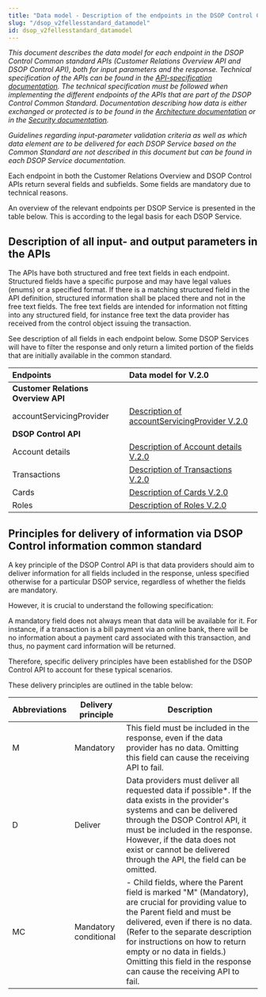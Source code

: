```yaml
---
title: "Data model - Description of the endpoints in the DSOP Control Common Standard APIs"
slug: "/dsop_v2fellesstandard_datamodel"
id: dsop_v2fellesstandard_datamodel
---
```


*This document describes the data model for each endpoint in the DSOP Control Common standard APIs (Customer Relations
Overview API and DSOP Control API), both for input parameters and the response. Technical specification of the APIs can
be found in the [API-specification documentation](/dsop_v2fellesstandard_api_specification).
The technical specification must be followed when implementing the different endpoints of the APIs that are part of the
DSOP Control Common Standard. Documentation describing how data is either exchanged or protected is to be found in the
[Architecture documentation](/dsop_v2fellesstandard_architecturedocument) or in the
[Security documentation](/dsop_v2fellesstandard_securitydesign).*

*Guidelines regarding input-parameter validation criteria as well as which data element are to be delivered for each DSOP
Service based on the Common Standard are not described in this document but can be found in each DSOP Service
documentation.*

Each endpoint in both the Customer Relations Overview and DSOP Control APIs return several fields and subfields. Some
fields are mandatory due to technical reasons.

An overview of the relevant endpoints per DSOP Service is presented in the table below. This is according to the legal
basis for each DSOP Service.

## Description of all input- and output parameters in the APIs

The APIs have both structured and free text fields in each endpoint. Structured fields have a specific purpose and may
have legal values (enums) or a specified format. If there is a matching structured field in the API definition, structured
information shall be placed there and not in the free text fields. The free text fields are intended for information not
fitting into any structured field, for instance free text the data provider has received from the control object issuing
the transaction.

See description of all fields in each endpoint below. Some DSOP Services will have to filter the response and only return
a limited portion of the fields that are initially available in the common standard.

| Endpoints                           | Data model for V.2.0                                                                                                               |
|:------------------------------------|:-----------------------------------------------------------------------------------------------------------------------------------|
| **Customer Relations Overview API** |  |  | customerRelationships               | [Description of customerRelationships V.2.0](/dsop_v2fellesstandard_customerrelationships)       |
| accountServicingProvider            | [Description of accountServicingProvider V.2.0](/dsop_v2fellesstandard_accountservicingprovider) |
| **DSOP Control API** |  |  | Accounts                            | [Description of Accounts V.2.0](/dsop_v2fellesstandard_accounts)                                 |
| Account details                     | [Description of Account details V.2.0](/dsop_v2fellesstandard_accountdetails)                    |
| Transactions                        | [Description of Transactions V.2.0](/dsop_v2fellesstandard_transactions)                         |
| Cards                               | [Description of Cards V.2.0](/dsop_v2fellesstandard_cards)                                       |
| Roles                               | [Description of Roles V.2.0](/dsop_v2fellesstandard_roles)                                       |

## Principles for delivery of information via DSOP Control information common standard

A key principle of the DSOP Control API is that data providers should aim to deliver information for all fields included in the response, unless specified otherwise for a particular DSOP service, regardless of whether the fields are mandatory.

However, it is crucial to understand the following specification:

A mandatory field does not always mean that data will be available for it. For instance, if a transaction is a bill payment via an online bank, there will be no information about a payment card associated with this transaction, and thus, no payment card information will be returned.

Therefore, specific delivery principles have been established for the DSOP Control API to account for these typical scenarios.

These delivery principles are outlined in the table below:

| Abbreviations | Delivery principle | Description |
| --------------- | -------------------- | ------------- |
| M | Mandatory | This field must be included in the response, even if the data provider has no data. Omitting this field can cause the receiving API to fail. |
| D | Deliver | Data providers must deliver all requested data if possible*. If the data exists in the provider's systems and can be delivered through the DSOP Control API, it must be included in the response. However, if the data does not exist or cannot be delivered through the API, the field can be omitted. |
| MC | Mandatory conditional | - Child fields, where the Parent field is marked "M" (Mandatory), are crucial for providing value to the Parent field and must be delivered, even if there is no data. (Refer to the separate description for instructions on how to return empty or no data in fields.) Omitting this field in the response can cause the receiving API to fail. 